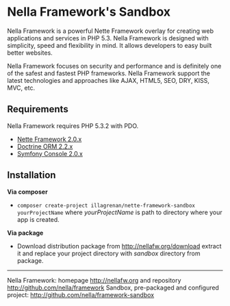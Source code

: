 Nella Framework's Sandbox
=========================

Nella Framework is a powerful Nette Framework overlay for creating web applications and services in PHP 5.3. Nella Framework is designed with simplicity, speed and flexibility in mind. It allows developers to easy built better websites.

Nella Framework focuses on security and performance and is definitely one of the safest and fastest PHP frameworks. Nella Framework support the latest technologies and approaches like AJAX, HTML5, SEO, DRY, KISS, MVC, etc.


Requirements
------------

Nella Framework requires PHP 5.3.2 with PDO.

- [Nette Framework 2.0.x](http://nette.org)
- [Doctrine ORM 2.2.x](http://www.doctrine-project.org/projects/orm.html)
- [Symfony Console 2.0.x](http://symfony.com/doc/current/components/console.html)


Installation
------------

**Via composer**

- `composer create-project illagrenan/nette-framework-sandbox yourProjectName` where _yourProjectName_ is path to directory where your app is created.

**Via package**


- Download distribution package from http://nellafw.org/download extract it and replace your project directory with _sandbox_ directory from package.

-----

Nella Framework: homepage http://nellafw.org and repository http://github.com/nella/framework
Sandbox, pre-packaged and configured project: http://github.com/nella/framework-sandbox
